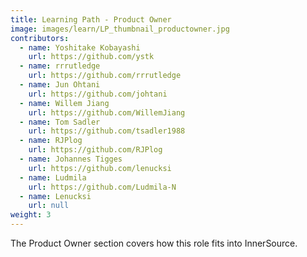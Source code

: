 ```yaml
---
title: Learning Path - Product Owner
image: images/learn/LP_thumbnail_productowner.jpg
contributors:
  - name: Yoshitake Kobayashi
    url: https://github.com/ystk
  - name: rrrutledge
    url: https://github.com/rrrutledge
  - name: Jun Ohtani
    url: https://github.com/johtani
  - name: Willem Jiang
    url: https://github.com/WillemJiang
  - name: Tom Sadler
    url: https://github.com/tsadler1988
  - name: RJPlog
    url: https://github.com/RJPlog
  - name: Johannes Tigges
    url: https://github.com/lenucksi
  - name: Ludmila
    url: https://github.com/Ludmila-N
  - name: Lenucksi
    url: null
weight: 3
---
```


The Product Owner section covers how this role fits into InnerSource.
<!--- This file autogenerated from https://github.com/InnerSourceCommons/InnerSourceLearningPath/blob/master/scripts -->